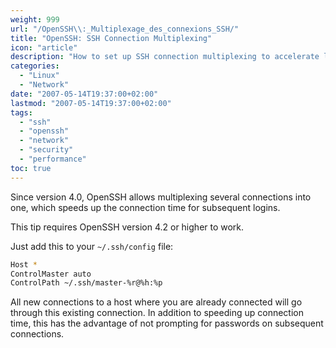 ```yaml
---
weight: 999
url: "/OpenSSH\\:_Multiplexage_des_connexions_SSH/"
title: "OpenSSH: SSH Connection Multiplexing"
icon: "article"
description: "How to set up SSH connection multiplexing to accelerate login times for multiple connections to the same host."
categories: 
  - "Linux"
  - "Network"
date: "2007-05-14T19:37:00+02:00"
lastmod: "2007-05-14T19:37:00+02:00"
tags:
  - "ssh"
  - "openssh"
  - "network"
  - "security"
  - "performance"
toc: true
---
```


Since version 4.0, OpenSSH allows multiplexing several connections into one, which speeds up the connection time for subsequent logins.

This tip requires OpenSSH version 4.2 or higher to work.

Just add this to your `~/.ssh/config` file:

```bash
Host *
ControlMaster auto
ControlPath ~/.ssh/master-%r@%h:%p
```

All new connections to a host where you are already connected will go through this existing connection. In addition to speeding up connection time, this has the advantage of not prompting for passwords on subsequent connections.
